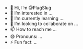 - 👋 Hi, I’m @PlugSlug
- 👀 I’m interested in ...
- 🌱 I’m currently learning ...
- 💞️ I’m looking to collaborate on ...
- 📫 How to reach me ...
- 😄 Pronouns: ...
- ⚡ Fun fact: ...

<!---
PlugSlug/PlugSlug is a ✨ special ✨ repository because its `README.md` (this file) appears on your GitHub profile.
You can click the Preview link to take a look at your changes.
--->
